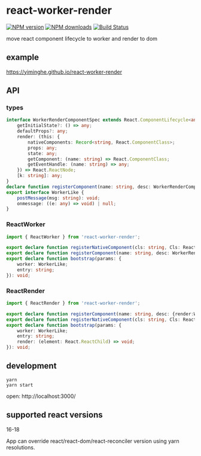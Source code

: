 # react-worker-render

[![NPM version](https://badge.fury.io/js/react-worker-render.png)](http://badge.fury.io/js/react-worker-render)
[![NPM downloads](http://img.shields.io/npm/dm/react-worker-render.svg)](https://npmjs.org/package/react-worker-render)
[![Build Status](https://app.travis-ci.com/yiminghe/react-worker-render.svg?branch=main)](https://app.travis-ci.com/github/yiminghe/react-worker-render)

move react component lifecycle to worker and render to dom

## example

https://yiminghe.github.io/react-worker-render

## API

### types

```ts
interface WorkerRenderComponentSpec extends React.ComponentLifecycle<any, any>, React.StaticLifecycle<any, any> {
    getInitialState?: () => any;
    defaultProps?: any;
    render: (this: {
        nativeComponents: Record<string, React.ComponentClass>;
        props: any;
        state: any;
        getComponent: (name: string) => React.ComponentClass;
        getEventHandle: (name: string) => any;
    }) => React.ReactNode;
    [k: string]: any;
}
declare function registerComponent(name: string, desc: WorkerRenderComponentSpec): void;
export interface WorkerLike {
    postMessage(msg: string): void;
    onmessage: ((e: any) => void) | null;
}
```

### ReactWorker

```ts
import { ReactWorker } from 'react-worker-render';
```

```ts
export declare function registerNativeComponent(cls: string, Cls: React.ComponentClass): void;
export declare function registerComponent(name: string, desc: WorkerRenderComponentSpec): void;
export declare function bootstrap(params: {
    worker: WorkerLike;
    entry: string;
}): void;
```

### ReactRender

```ts
import { ReactRender } from 'react-worker-render';
```

```ts
export declare function registerComponent(name: string, desc: {render:WorkerRenderComponentSpec['render']}): void;
export declare function registerNativeComponent(cls: string, Cls: React.ComponentClass): void;
export declare function bootstrap(params: {
    worker: WorkerLike;
    entry: string;
    render: (element: React.ReactChild) => void;
}): void;
```

## development

```
yarn
yarn start
```

open: http://localhost:3000/

## supported react versions

16-18

App can override react/react-dom/react-reconciler version using yarn resolutions.

